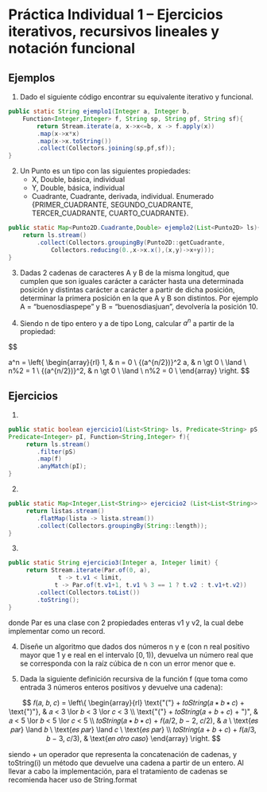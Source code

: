 
# Práctica Individual 1 – Ejercicios iterativos, recursivos lineales y notación funcional

## Ejemplos

1. Dado el siguiente código  encontrar su equivalente iterativo y funcional.

```java
public static String ejemplo1(Integer a, Integer b,
	Function<Integer,Integer> f, String sp, String pf, String sf){
		return Stream.iterate(a, x->x<=b, x -> f.apply(x))
		.map(x->x*x)
		.map(x->x.toString())
		.collect(Collectors.joining(sp,pf,sf));
}
```
2. Un Punto es un tipo con las siguientes propiedades:
	- X, Double, básica, individual
	- Y, Double, básica, individual
	- Cuadrante, Cuadrante, derivada, individual. 
	Enumerado {PRIMER_CUADRANTE, SEGUNDO_CUADRANTE,
TERCER_CUADRANTE, CUARTO_CUADRANTE}.

```java
public static Map<Punto2D.Cuadrante,Double> ejemplo2(List<Punto2D> ls){
	return ls.stream()
		.collect(Collectors.groupingBy(Punto2D::getCuadrante,
			Collectors.reducing(0.,x->x.x(),(x,y)->x+y)));
}
```

3. Dadas 2 cadenas de caracteres A y B de la misma longitud, que cumplen que son iguales
carácter a carácter hasta una determinada posición y distintas carácter a carácter a partir
de dicha posición, determinar la primera posición en la que A y B son distintos. Por
ejemplo A = “buenosdiaspepe” y B = “buenosdiasjuan”, devolvería la posición 10.

4. Siendo n de tipo entero y a de tipo Long, calcular $a^n$ a partir de la propiedad:

$$

a^n = 
\left\{
 \begin{array}{rl}
  1, &  n = 0 \\
   {(a^{n/2})}^2 a, & n \gt 0 \ \land \ n\%2 = 1 \\
   {(a^{n/2})}^2, & n \gt 0 \ \land \ n\%2 = 0 \\
 \end{array}
\right.
$$
## Ejercicios



1.
```java
public static boolean ejercicio1(List<String> ls, Predicate<String> pS,
Predicate<Integer> pI, Function<String,Integer> f){
	 return ls.stream()
		.filter(pS)
		.map(f)
		.anyMatch(pI);
}
```
2. 
```java
public static Map<Integer,List<String>> ejercicio2 (List<List<String>> listas) {
	 return listas.stream()
		.flatMap(lista -> lista.stream())
		.collect(Collectors.groupingBy(String::length));
}
```
3. 
```java
public static String ejercicio3(Integer a, Integer limit) {
	 return Stream.iterate(Par.of(0, a),
			  t -> t.v1 < limit,
			 t -> Par.of(t.v1+1, t.v1 % 3 == 1 ? t.v2 : t.v1+t.v2))
		.collect(Collectors.toList())
		.toString();
}
```

donde Par es una clase con 2 propiedades enteras v1 y v2, la cual debe implementar como
un record.

4. Diseñe un algoritmo que dados dos números n y e (con n real positivo mayor que 1 y
e real en el intervalo $[0,1)$), devuelva un número real que se corresponda con la raíz cúbica
de n con un error menor que e.

5. Dada la siguiente definición recursiva de la función f (que toma como entrada 3
números enteros positivos y devuelve una cadena):

$$
𝑓(𝑎, 𝑏, 𝑐) =  
\left\{
 \begin{array}{rl}
\text{"("} + 𝑡𝑜𝑆𝑡𝑟𝑖𝑛𝑔(𝑎 ∗ 𝑏 ∗ 𝑐) + \text{")"}, & 𝑎 < 3 \lor 𝑏 < 3 \lor 𝑐 < 3 \\
\text{"("} + 𝑡𝑜𝑆𝑡𝑟𝑖𝑛𝑔(𝑎 + 𝑏 + 𝑐) + ")", & 𝑎 < 5 \lor 𝑏 < 5 \lor 𝑐 < 5 \\
𝑡𝑜𝑆𝑡𝑟𝑖𝑛𝑔(𝑎 ∗ 𝑏 ∗ 𝑐) + 𝑓(𝑎/2, 𝑏 − 2, 𝑐/2), & 𝑎 \ \text{𝑒𝑠 𝑝𝑎𝑟} \land 𝑏 \ \text{𝑒𝑠 𝑝𝑎𝑟} \land 𝑐 \ \text{𝑒𝑠 𝑝𝑎𝑟} \\
𝑡𝑜𝑆𝑡𝑟𝑖𝑛𝑔(𝑎 + 𝑏 + 𝑐) + 𝑓(𝑎/3, 𝑏 − 3, 𝑐/3), & \text{𝑒𝑛 𝑜𝑡𝑟𝑜 𝑐𝑎𝑠𝑜}
\end{array}
\right.
$$

siendo + un operador que representa la concatenación de cadenas, y toString(i) un método
que devuelve una cadena a partir de un entero. Al llevar a cabo la implementación, para
el tratamiento de cadenas se recomienda hacer uso de String.format